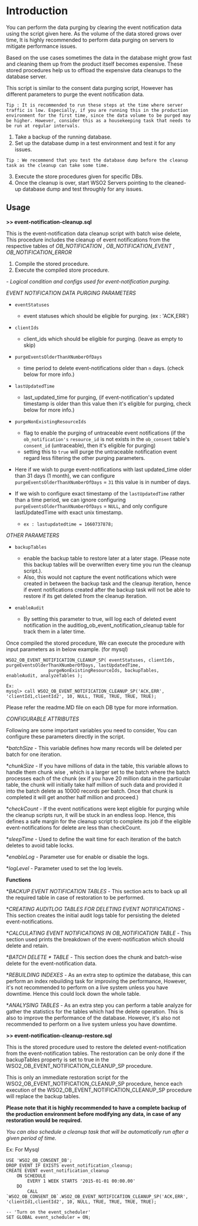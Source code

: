 # Introduction

You can perform the data purging by clearing the event notification data using the script given here. As the volume of the data stored grows over time, It is highly recommended to perform data purging on servers to mitigate performance issues.

Based on the use cases sometimes the data in the database might grow fast and cleaning them up from the product itself becomes expensive. These stored procedures help us to offload the expensive data cleanups to the database server.

This script is similar to the consent data purging script, However has different parameters to purge the event notification data.

`Tip : It is recommended to run these steps at the time where server traffic is low. Especially, if you are running this in the production environment for the first time, since the data volume to be purged may be higher. However, consider this as a housekeeping task that needs to be run at regular intervals.`

1) Take a backup of the running database.
2) Set up the database dump in a test environment and test it for any issues.

`Tip : We recommend that you test the database dump before the cleanup task as the cleanup can take some time.`

3) Execute the store procedures given for specific DBs.
4) Once the cleanup is over, start WSO2 Servers pointing to the cleaned-up database dump and test throughly for any issues.

## **Usage**

**>> event-notification-cleanup.sql**

This is the event-notification data cleanup script with batch wise delete, This procedure includes the cleanup of event notifications from the respective tables of *OB_NOTIFICATION* , *OB_NOTIFICATION_EVENT* , *OB_NOTIFICATION_ERROR*

1. Compile the stored procedure.
2. Execute the compiled store procedure.

*- Logical condition and configs used for event-notification purging.*

*EVENT NOTIFICATION DATA PURGING PARAMETERS*

- `eventStatuses` 
  - event statuses which should be eligible for purging. (ex : 'ACK,ERR') 
- `clientIds`                  
  - client_ids which should be eligible for purging. (leave as empty to skip)
- `purgeEventsOlderThanXNumberOfDays` 
  - time period to delete event-notifications older than `n` days. (check below for more info.)
- `lastUpdatedTime`   
  - last_updated_time for purging, (if event-notification's updated timestamp is older than this value then it's eligible for purging, check below for more info.)
- `purgeNonExistingResourceIds`
  - flag to enable the purging of untraceable event notifications (if the `ob_notification's` `resource_id` is not exists in the `ob_consent` table's `consent_id` (untraceable), then it's eligible for purging)
  - setting this to `true` will purge the untraceable notification event regard less filtering the other purging parameters.


- Here if we wish to purge event-notifications with last updated_time older than 31 days (1 month), we can configure `purgeEventsOlderThanXNumberOfDays` = `31`
this value is in number of days.
- If we wish to configure exact timestamp of the `lastUpdatedTime` rather than a time period, we can ignore configuring `purgeEventsOlderThanXNumberOfDays` = `NULL`,
and only configure lastUpdatedTime with exact unix timestamp.
    - `ex : lastupdatedtime = 1660737878;`

*OTHER PARAMETERS*

- `backupTables` 
  - enable the backup table to restore later at a later stage. (Please note this backup tables will be overwritten every time you run the cleanup script.). 
  - Also, this would not capture the event notifications which were created in between the backup task and the cleanup iteration, hence if event notifications created after the backup task will not be able to restore if its get deleted from the cleanup iteration.

- `enableAudit` 
  - By setting this parameter to true,  will log each of deleted event notification in the auditlog_ob_event_notification_cleanup table for track them in a later time.

Once compiled the stored procedure, We can execute the procedure with input parameters as in below example. (for mysql)

```
WSO2_OB_EVENT_NOTIFICATION_CLEANUP_SP( eventStatuses, clientIds, purgeEventsOlderThanXNumberOfDays, lastUpdatedTime,
                purgeNonExistingResourceIds, backupTables, enableAudit, analyzeTables );
```

```
Ex: 
mysql> call WSO2_OB_EVENT_NOTIFICATION_CLEANUP_SP('ACK,ERR', 'clientId1,clientId2', 10, NULL, TRUE, TRUE, TRUE, TRUE);

```

Please refer the readme.MD file on each DB type for more information.

*CONFIGURABLE ATTRIBUTES*

Following are some important variables you need to consider, You can configure these parameters directly in the script.

**batchSize* - This variable defines how many records will be deleted per batch for one iteration.

**chunkSize* - If you have millions of data in the table, this variable allows to handle them chunk wise , which is a larger set to the batch where the batch processes each of the chunk (ex if you have 20 million data in the particular table, the chunk will initially take half million of such data and provided it into the batch delete as 10000 records per batch. Once that chunk is completed it will get another half million and proceed.)

**checkCount* - If the event notifications were kept eligible for purging while the cleanup scripts run, it will be stuck in an endless loop. Hence, this defines a safe margin for the cleanup script to complete its job if the eligible event-notifications for delete are less than checkCount.

**sleepTime* - Used to define the wait time for each iteration of the batch deletes to avoid table locks.

**enableLog* - Parameter use for enable or disable the logs.

**logLevel* - Parameter used to set the log levels.

**Functions**

**BACKUP EVENT NOTIFICATION TABLES* - This section acts to back up all the required table in case of restoration to be performed.

**CREATING AUDITLOG TABLES FOR DELETING EVENT NOTIFICATIONS* - This section creates the initial audit logs table for persisting the deleted event-notifications.

**CALCULATING EVENT NOTIFICATIONS IN OB_NOTIFICATION TABLE* - This section used prints the breakdown of the event-notification which should delete and retain.

**BATCH DELETE * TABLE* - This section does the chunk and batch-wise delete for the event-notification data.

**REBUILDING INDEXES* - As an extra step to optimize the database, this can perform an index rebuilding task for improving the performance, However, it's not recommended to perform on a live system unless you have downtime. Hence this could lock down the whole table.

**ANALYSING TABLES*  - As an extra step you can perform a table analyze for gather the statistics for the tables which had the delete operation. This is also to improve the performance of the database. However, it's also not recommended to perform on a live system unless you have downtime.

**>> event-notification-cleanup-restore.sql**

This is the stored procedure used to restore the deleted event-notification from the event-notification tables. The restoration can be only done if the backupTables property is set to true in the WSO2_OB_EVENT_NOTIFICATION_CLEANUP_SP procedure.

This is only an immediate restoration script for the WSO2_OB_EVENT_NOTIFICATION_CLEANUP_SP procedure, hence each execution of the WSO2_OB_EVENT_NOTIFICATION_CLEANUP_SP procedure will replace the backup tables.

**Please note that it is highly recommended to have a complete backup of the production environment before modifying any data, in case of any restoration would be required.**


*You can also schedule a cleanup task that will be automatically run after a given period of time.*

Ex: For Mysql

```
USE 'WSO2_OB_CONSENT_DB';
DROP EVENT IF EXISTS event_notification_cleanup;
CREATE EVENT event_notification_cleanup
    ON SCHEDULE
        EVERY 1 WEEK STARTS '2015-01-01 00:00.00'
    DO
        CALL `WSO2_OB_CONSENT_DB`.WSO2_OB_EVENT_NOTIFICATION_CLEANUP_SP('ACK,ERR', 'clientId1,clientId2', 10, NULL, TRUE, TRUE, TRUE, TRUE);

-- 'Turn on the event_scheduler'
SET GLOBAL event_scheduler = ON;

```